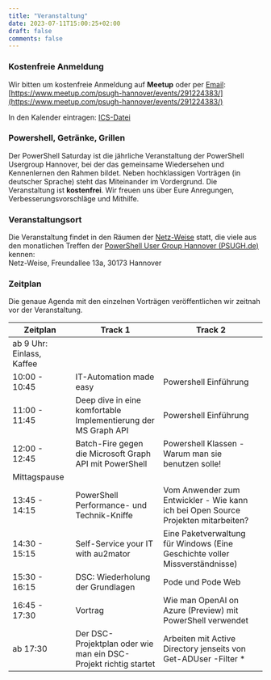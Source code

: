 ```yaml
---
title: "Veranstaltung"
date: 2023-07-11T15:00:25+02:00
draft: false
comments: false
---
```


### Kostenfreie Anmeldung

Wir bitten um kostenfreie Anmeldung auf **Meetup** oder per [Email](mailto:info.psugh.de):  
[https://www.meetup.com/psugh-hannover/events/291224383/](https://www.meetup.com/psugh-hannover/events/291224383/)

In den Kalender eintragen: [ICS-Datei](/veranstaltung/pssat2023.ics)

### Powershell, Getränke, Grillen

Der PowerShell Saturday ist die jährliche Veranstaltung der PowerShell Usergroup Hannover, bei der das gemeinsame Wiedersehen und Kennenlernen den Rahmen bildet. Neben hochklassigen Vorträgen (in deutscher Sprache) steht das Miteinander im Vordergrund. Die Veranstaltung ist **kostenfrei**. Wir freuen uns über Eure Anregungen, Verbesserungsvorschläge und Mithilfe.

### Veranstaltungsort

Die Veranstaltung findet in den Räumen der [Netz-Weise](https://www.netz-weise-it.training/impressum.html) statt, die viele aus den monatlichen Treffen der [PowerShell User Group Hannover (PSUGH.de)](http://psugh.de) kennen:  
Netz-Weise, Freundallee 13a, 30173 Hannover

### Zeitplan

Die genaue Agenda mit den einzelnen Vorträgen veröffentlichen wir zeitnah vor der Veranstaltung. 

| Zeitplan                  | Track 1  | Track 2  |
| ------------------------- | -------- | -------- |
| ab 9 Uhr: Einlass, Kaffee |                                                  |          |
| 10:00 - 10:45             | IT-Automation made easy | Powershell Einführung                  |
| 11:00 - 11:45             | Deep dive in eine komfortable Implementierung der MS Graph API   | Powershell Einführung  |
| 12:00 - 12:45             | Batch-Fire gegen die Microsoft Graph API mit PowerShell          | Powershell Klassen - Warum man sie benutzen solle!   |
| Mittagspause              |          |          |
| 13:45 - 14:15             | PowerShell Performance- und Technik-Kniffe                       | Vom Anwender zum Entwickler - Wie kann ich bei Open Source Projekten mitarbeiten? |
| 14:30 - 15:15             | Self-Service your IT with au2mator                               | Eine Paketverwaltung für Windows (Eine Geschichte voller Missverständnisse)  |
| 15:30 - 16:15             | DSC: Wiederholung der Grundlagen                                 | Pode und Pode Web  |
| 16:45 - 17:30             | Vortrag                                                          | Wie man OpenAI on Azure (Preview) mit PowerShell verwendet  |
| ab 17:30                  | Der DSC-Projektplan oder wie man ein DSC-Projekt richtig startet | Arbeiten mit Active Directory jenseits von Get-ADUser -Filter * |
